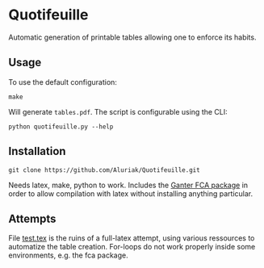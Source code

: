 # Quotifeuille
Automatic generation of printable tables allowing one to enforce its habits.


## Usage
To use the default configuration:

    make

Will generate `tables.pdf`.
The script is configurable using the CLI:

    python quotifeuille.py --help


## Installation

    git clone https://github.com/Aluriak/Quotifeuille.git

Needs latex, make, python to work.
Includes the [Ganter FCA package](http://www.math.tu-dresden.de/~ganter/fca/) in order to allow compilation with latex without installing anything particular.


## Attempts
File [test.tex](test.tex) is the ruins of a full-latex attempt, using various ressources to automatize the table creation.
For-loops do not work properly inside some environments, e.g. the fca package.

